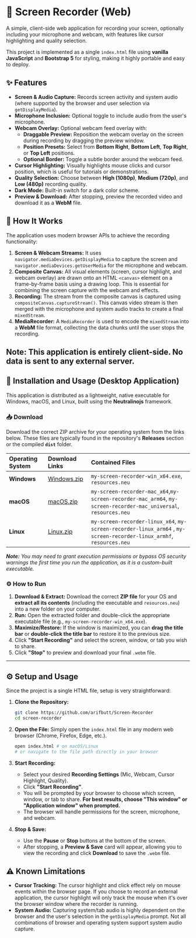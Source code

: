 # 🎥 Screen Recorder (Web)

A simple, client-side web application for recording your screen, optionally including your microphone and webcam, with features like cursor highlighting and quality selection.

This project is implemented as a single `index.html` file using **vanilla JavaScript** and **Bootstrap 5** for styling, making it highly portable and easy to deploy.

## ✨ Features

* **Screen & Audio Capture:** Records screen activity and system audio (where supported by the browser and user selection via `getDisplayMedia`).
* **Microphone Inclusion:** Optional toggle to include audio from the user's microphone.
* **Webcam Overlay:** Optional webcam feed overlay with:
    * **Draggable Preview:** Reposition the webcam overlay on the screen during recording by dragging the preview window.
    * **Position Presets:** Select from **Bottom Right**, **Bottom Left**, **Top Right**, or **Top Left** positions.
    * **Optional Border:** Toggle a subtle border around the webcam feed.
* **Cursor Highlighting:** Visually highlights mouse clicks and cursor position, which is useful for tutorials or demonstrations.
* **Quality Selection:** Choose between **High (1080p)**, **Medium (720p)**, and **Low (480p)** recording quality.
* **Dark Mode:** Built-in switch for a dark color scheme.
* **Preview & Download:** After stopping, preview the recorded video and download it as a **WebM** file.

## 🚀 How It Works

The application uses modern browser APIs to achieve the recording functionality:

1.  **Screen & Webcam Streams:** It uses `navigator.mediaDevices.getDisplayMedia` to capture the screen and `navigator.mediaDevices.getUserMedia` for the microphone and webcam.
2.  **Composite Canvas:** All visual elements (screen, cursor highlight, and webcam overlay) are drawn onto an HTML `<canvas>` element on a frame-by-frame basis using a drawing loop. This is essential for combining the screen capture with the webcam and effects.
3.  **Recording:** The stream from the composite canvas is captured using `compositeCanvas.captureStream()`. This canvas video stream is then merged with the microphone and system audio tracks to create a final `mixedStream`.
4.  **MediaRecorder:** A `MediaRecorder` is used to encode the `mixedStream` into a **WebM** file format, collecting the data chunks until the user stops the recording.

**Note:** This application is entirely client-side. No data is sent to any external server.
-----
## 🚀 Installation and Usage (Desktop Application)

This application is distributed as a lightweight, native executable for Windows, macOS, and Linux, built using the **Neutralinojs** framework.

### 📥 Download

Download the correct ZIP archive for your operating system from the links below. These files are typically found in the repository's **Releases** section or the compiled **`dist`** folder.

| Operating System | Download Links | Contained Files |
| :--- | :--- | :--- |
| **Windows** | [Windows.zip](https://github.com/arifbutt/Screen-Recorder/raw/refs/heads/main/dist/Windows.zip) | `my-screen-recorder-win_x64.exe`, `resources.neu` |
| **macOS** | [macOS.zip](https://github.com/arifbutt/Screen-Recorder/raw/refs/heads/main/dist/macOS.zip) | `my-screen-recorder-mac_x64`,`my-screen-recorder-mac_arm64`, `my-screen-recorder-mac_universal`, `resources.neu` |
| **Linux** | [Linux.zip](https://github.com/arifbutt/Screen-Recorder/raw/refs/heads/main/dist/Linux.zip) | `my-screen-recorder-linux_x64`, `my-screen-recorder-linux_arm64` , `my-screen-recorder-linux_armhf`, `resources.neu` |

***Note:*** *You may need to grant execution permissions or bypass OS security warnings the first time you run the application, as it is a custom-built executable.*

### ⚙️ How to Run

1.  **Download & Extract:** Download the correct **ZIP file** for your OS and **extract all its contents** (including the executable and `resources.neu`) into a new folder on your computer.
2.  **Run:** Open the extracted folder and double-click the appropriate executable file (e.g., `my-screen-recorder-win_x64.exe`).
3.  **Maximize/Restore:** If the window is maximized, you can **drag the title bar** or **double-click the title bar** to restore it to the previous size.
4.  Click **"Start Recording"** and select the screen, window, or tab you wish to share.
5.  Click **"Stop"** to preview and download your final `.webm` file.

-----
## ⚙️ Setup and Usage

Since the project is a single HTML file, setup is very straightforward:

1.  **Clone the Repository:**
    ```bash
    git clone https://github.com/arifbutt/Screen-Recorder
    cd screen-recorder
    ```
2.  **Open the File:** Simply open the `index.html` file in any modern web browser (Chrome, Firefox, Edge, etc.).

    ```bash
    open index.html # on macOS/Linux
    # or navigate to the file path directly in your browser
    ```
3.  **Start Recording:**
    * Select your desired **Recording Settings** (Mic, Webcam, Cursor Highlight, Quality).
    * Click **"Start Recording"**.
    * You will be prompted by your browser to choose which screen, window, or tab to share. **For best results, choose "This window" or "Application window" when prompted.**
    * The browser will handle permissions for the screen, microphone, and webcam.
4.  **Stop & Save:**
    * Use the **Pause** or **Stop** buttons at the bottom of the screen.
    * After stopping, a **Preview & Save** card will appear, allowing you to view the recording and click **Download** to save the `.webm` file.

## ⚠️ Known Limitations

* **Cursor Tracking:** The cursor highlight and click effect rely on mouse events within the browser page. If you choose to record an external application, the cursor highlight will only track the mouse when it's over the browser window where the recorder is running.
* **System Audio:** Capturing system/tab audio is highly dependent on the browser and the user's selection in the `getDisplayMedia` prompt. Not all combinations of browser and operating system support system audio capture.